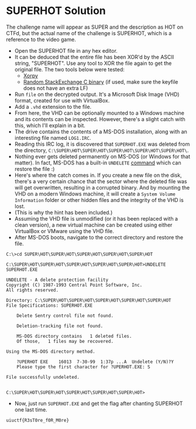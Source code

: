 # SUPERHOT Solution

The challenge name will appear as SUPER and the description as HOT on CTFd, but the actual name of the challenge is SUPERHOT, which is a reference to the video game.

- Open the SUPERHOT file in any hex editor.
- It can be deduced that the entire file has been XOR'd by the ASCII string, "SUPERHOT". Use any tool to XOR the file again to get the original file. The two tools below were tested:
  - [Xorpy](https://github.com/ShawnDEvans/xorpy)
  - [Random StackExchange C binary](https://unix.stackexchange.com/questions/398481/xor-a-file-against-a-key) (if used, make sure the keyfile does not have an extra LF)
- Run `file` on the decrypted output. It's a Microsoft Disk Image (VHD) format, created for use with VirtualBox.
- Add a `.vhd` extension to the file.
- From here, the VHD can be optionally mounted to a Windows machine and its contents can be inspected. However, there's a slight catch with this, which I'll explain in a bit.
- The drive contains the contents of a MS-DOS installation, along with an interesting file named `LOG1.IRC`.
- Reading this IRC log, it is discovered that `SUPERHOT.EXE` was deleted from the directory, `C:\SUPER\HOT\SUPER\HOT\SUPER\HOT\SUPER\HOT\SUPER\HOT\`.
- Nothing ever gets deleted permanently on MS-DOS (or Windows for that matter). In fact, MS-DOS has a built-in `UNDELETE` [command](https://web.csulb.edu/~murdock/undelete.html) which can restore the file :)
- Here's where the catch comes in. If you create a new file on the disk, there's a very certain chance that the sector where the deleted file was will get overwritten, resulting in a corrupted binary. And by mounting the VHD on a modern Windows machine, it will create a `System Volume Information` folder or other hidden files and the integrity of the VHD is lost.
- (This is why the hint has been included.)
- Assuming the VHD file is unmodified (or it has been replaced with a clean version), a new virtual machine can be created using either VirtualBox or VMware using the VHD file.
- After MS-DOS boots, navigate to the correct directory and restore the file.

```
C:\>cd SUPER\HOT\SUPER\HOT\SUPER\HOT\SUPER\HOT\SUPER\HOT

C:\SUPER\HOT\SUPER\HOT\SUPER\HOT\SUPER\HOT\SUPER\HOT>UNDELETE SUPERHOT.EXE

UNDELETE - A delete protection facility
Copyright (C) 1987-1993 Central Point Software, Inc.
All rights reserved.

Directory: C:\SUPER\HOT\SUPER\HOT\SUPER\HOT\SUPER\HOT\SUPER\HOT
File Specifications: SUPERHOT.EXE

    Delete Sentry control file not found.

    Deletion-tracking file not found.

    MS-DOS directory contains   1 deleted files.
    Of those,   1 files may be recovered.

Using the MS-DOS directory method.

    ?UPERHOT EXE    16013  7-30-99  1:37p ...A  Undelete (Y/N)?Y
    Please type the first character for ?UPERHOT.EXE: S

File successfully undeleted.


C:\SUPER\HOT\SUPER\HOT\SUPER\HOT\SUPER\HOT\SUPER\HOT>
```

- Now, just run `SUPERHOT.EXE` and get the flag after chanting SUPERHOT one last time.

```
uiuctf{R3sT0re_f0R_M0re}
```
